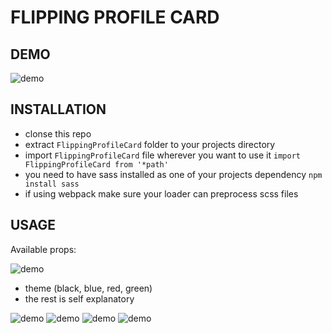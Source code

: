 # FLIPPING PROFILE CARD

## DEMO 

![demo](https://github.com/DawidSzpener/FlippingProfileCard/blob/main/src/assets/images/giphy.gif)

## INSTALLATION 

- clonse this repo
- extract ```FlippingProfileCard``` folder to your projects directory
- import ```FlippingProfileCard``` file wherever you want to use it ```import FlippingProfileCard from '*path'```
- you need to have sass installed as one of your projects dependency ```npm install sass```
- if using webpack make sure your loader can preprocess scss files

## USAGE

Available props: 

![demo](https://github.com/DawidSzpener/FlippingProfileCard/blob/main/src/assets/images/props.png)

- theme (black, blue, red, green)
- the rest is self explanatory 

![demo](https://github.com/DawidSzpener/FlippingProfileCard/blob/main/src/assets/images/black.png)
![demo](https://github.com/DawidSzpener/FlippingProfileCard/blob/main/src/assets/images/red.png)
![demo](https://github.com/DawidSzpener/FlippingProfileCard/blob/main/src/assets/images/blue.png)
![demo](https://github.com/DawidSzpener/FlippingProfileCard/blob/main/src/assets/images/green.png)
